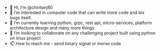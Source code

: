 - 👋 Hi, I’m @chintanj80
- 👀 I’m interested in computer code that can write more code and bix bugs itself.
- 🌱 I’m currently learning python, grpc, rest api, micro-services, platform architecture design and many more things
- 💞️ I’m looking to collaborate on any challenging project built using python on linux project
- 📫 How to reach me - send binary signal or morse code

<!---
chintanj80/chintanj80 is a ✨ special ✨ repository because its `README.md` (this file) appears on your GitHub profile.
You can click the Preview link to take a look at your changes.
--->
